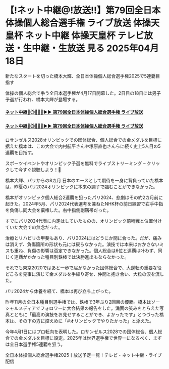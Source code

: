 # 【!ネット中継@!放送!!】第79回全日本体操個人総合選手権 ライブ放送 体操天皇杯 ネット中継 体操天皇杯 テレビ放送・生中継・生放送 見る 2025年04月18日

新たなスタートを切った橋本大輝、全日本体操個人総合選手権2025で5連覇目指す

体操の個人総合で争う全日本選手権が4月17日開幕した。2日目の18日には男子予選が行われ、橋本大輝が登場する。

#### [ネット中継🔴📺🤸🏻‍♀️▶▶ 第79回全日本体操個人総合選手権 ライブ放送](https://jsports-hq.com/gymnstics/?jpn)

#### [ネット中継🔴📺🤸🏻‍♀️▶▶ 第79回全日本体操個人総合選手権 ライブ放送](https://jsports-hq.com/gymnstics/?jpn)

ロサンゼルス2028オリンピックでの団体総合、個人総合での金メダルを目標に据えた橋本は、この大会で内村航平さんや塚原直也さんらに続く史上5人目の5連覇を目指す。

スポーツイベントやオリンピック予選を無料でライブストリーミング – クリックして今すぐ視聴しよう！🥇



橋本大輝、パリからの8カ月
日本のエースとして期待を一身に背負っていた橋本は、昨夏のパリ2024オリンピックに本来の調子で臨むことができなかった。

橋本がオリンピック個人総合2連覇を狙ったパリ2024、悲劇はその約2カ月前に起きた。2024年5月、パリ2024代表選考を兼ねたNHK杯の前日練習で右手中指を負傷し同大会を棄権した。右中指側副靱帯だった。

すでにパリ2024代表に内定はしていたものの、オリンピック前哨戦と位置付けていた大会での無念だった。

治療とリハビリの甲斐もあり、パリ2024にはどうにか間に合った。だが、痛みは消えず、負傷箇所の形状も元には戻らなかった。演技では本来はおかさないミスも重ね、負傷の影響は否定できなかった。個人総合は6位と連覇は叶わず、同じく連覇がかかった種目別鉄棒では決勝進出もならなかった。

それでも東京2020ではあと一歩で届かなかった団体総合で、大逆転の重要な役どころを見事に演じて金メダルを手繰り寄せ、仲間と抱き合い、大粒の涙を流した。



パリ2024から休養を経て、橋本は再び立ち上がった。

昨年11月の全日本種目別選手権では、鉄棒で3年ぶり2回目の優勝。橋本はソーシャルメディアでフォロワーに大会結果の報告をした。満面の笑みをとらえた写真とともに「最高の演技をお見せすることができ、よかったです」とつづった橋本は、その下の方に控えめに「#オリンピックでやりたかった」と添えた。

今年4月1日にはプロ転向を表明した。ロサンゼルス2028での団体総合、個人総合での金メダルを目標に設定。2025年は世界選手権で世界一になるべく、まずは全日本選手権5連覇を狙う。

全日本体操個人総合選手権2025丨放送予定一覧！テレビ・ネット中継・ライブ配信
